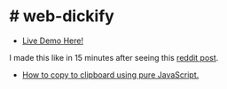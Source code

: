 # # web-dickify

 - [Live Demo Here!](https://space-hound.github.io/web-dickify/)

I made this like in 15 minutes after seeing this [reddit post](https://www.reddit.com/r/AskReddit/comments/6b4fjd/replace_any_word_in_a_movie_title_with_dick_what/).
 - [How to copy to clipboard using pure JavaScript.](https://techoverflow.net/2018/03/30/copying-strings-to-the-clipboard-using-pure-javascript/)
